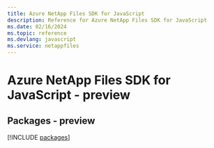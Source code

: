 ```yaml
---
title: Azure NetApp Files SDK for JavaScript
description: Reference for Azure NetApp Files SDK for JavaScript
ms.date: 02/16/2024
ms.topic: reference
ms.devlang: javascript
ms.service: netappfiles
---
```

# Azure NetApp Files SDK for JavaScript - preview
## Packages - preview
[!INCLUDE [packages](netapp-files-index.md)]